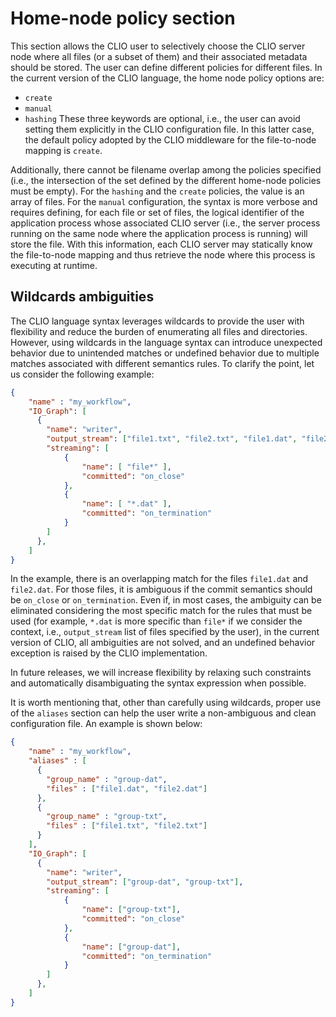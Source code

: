 # Home-node policy section

This section allows the CLIO user to selectively choose the CLIO server node where all files (or a subset of them) and their associated metadata should be stored. The user can define different policies for different files. In the current version of the CLIO language,  the home node policy options are:  

- `create`
- `manual`
- `hashing`
These three keywords are optional, i.e., the user can avoid setting them explicitly in the CLIO configuration file. In this latter case, the default policy adopted by the CLIO middleware for the file-to-node mapping is `create`.  

Additionally, there cannot be filename overlap among the policies specified (i.e., the intersection of the set defined by the different home-node policies must be empty). For the `hashing` and the `create` policies, the value is an array of files. For the `manual` configuration, the syntax is more verbose and requires defining, for each file or set of files, the logical identifier of the application process whose associated CLIO server (i.e., the server process running on the same node where the application process is running) will store the file. With this information, each CLIO server may statically know the file-to-node mapping and thus retrieve the node where this process is executing at runtime.

## Wildcards ambiguities

The CLIO language syntax leverages wildcards to provide the user with flexibility and reduce the burden of enumerating all files and directories. However, using wildcards in the language syntax can introduce unexpected behavior due to unintended matches or undefined behavior due to multiple matches associated with different semantics rules. To clarify the point, let us consider the following example:

```json
{
    "name" : "my_workflow",
    "IO_Graph": [
      {
        "name": "writer",
        "output_stream": ["file1.txt", "file2.txt", "file1.dat", "file2.dat"],
        "streaming": [
            {
                "name": [ "file*" ],
                "committed": "on_close"
            },
            {
                "name": [ "*.dat" ],
                "committed": "on_termination"
            }
        ]
      },
    ]
}
```

In the example, there is an overlapping match for the files `file1.dat` and `file2.dat`. For those files, it is ambiguous if the commit semantics should be `on_close` or `on_termination`. Even if, in most cases, the ambiguity can be eliminated considering the most specific match for the rules that must be used (for example, `*.dat` is more specific than `file*` if we consider the context, i.e., `output_stream` list of files specified by the user), in the current version of CLIO, all ambiguities are not solved, and an undefined behavior exception is raised by the CLIO implementation.  

In future releases, we will increase flexibility by relaxing such constraints and automatically disambiguating the syntax expression when possible.  

It is worth mentioning that, other than carefully using wildcards, proper use of the `aliases` section can help the user write a non-ambiguous and clean configuration file. An example is shown below:

```json
{
    "name" : "my_workflow",
    "aliases" : [
      {
        "group_name" : "group-dat",
        "files" : ["file1.dat", "file2.dat"]
      },
      {
        "group_name" : "group-txt",
        "files" : ["file1.txt", "file2.txt"]
      }
    ],
    "IO_Graph": [
      {
        "name": "writer",
        "output_stream": ["group-dat", "group-txt"],
        "streaming": [
            {
                "name": ["group-txt"],
                "committed": "on_close"
            },
            {
                "name": ["group-dat"],
                "committed": "on_termination"
            }
        ]
      },
    ]
}
```  
